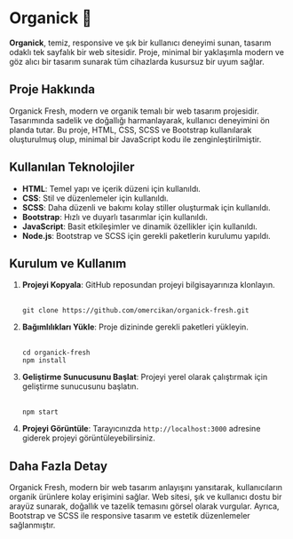 <h1>Organick 🌿</h1>

  <p><strong>Organick</strong>, temiz, responsive ve şık bir kullanıcı deneyimi sunan, tasarım odaklı tek sayfalık bir web sitesidir. Proje, minimal bir yaklaşımla modern ve göz alıcı bir tasarım sunarak tüm cihazlarda kusursuz bir uyum sağlar.</p>

  <h2>Proje Hakkında</h2>
  <p>Organick Fresh, modern ve organik temalı bir web tasarım projesidir. Tasarımında sadelik ve doğallığı harmanlayarak, kullanıcı deneyimini ön planda tutar. Bu proje, HTML, CSS, SCSS ve Bootstrap kullanılarak oluşturulmuş olup, minimal bir JavaScript kodu ile zenginleştirilmiştir.</p>

  <h2>Kullanılan Teknolojiler</h2>
  <ul>
      <li><strong>HTML</strong>: Temel yapı ve içerik düzeni için kullanıldı.</li>
      <li><strong>CSS</strong>: Stil ve düzenlemeler için kullanıldı.</li>
      <li><strong>SCSS</strong>: Daha düzenli ve bakımı kolay stiller oluşturmak için kullanıldı.</li>
      <li><strong>Bootstrap</strong>: Hızlı ve duyarlı tasarımlar için kullanıldı.</li>
      <li><strong>JavaScript</strong>: Basit etkileşimler ve dinamik özellikler için kullanıldı.</li>
      <li><strong>Node.js</strong>: Bootstrap ve SCSS için gerekli paketlerin kurulumu yapıldı.</li>
  </ul>

  <h2>Kurulum ve Kullanım</h2>
  <ol>
      <li><strong>Projeyi Kopyala</strong>: GitHub reposundan projeyi bilgisayarınıza klonlayın.
        <br><br>
          <pre><code>git clone https://github.com/omercikan/organick-fresh.git</code></pre>
      </li>
      <li><strong>Bağımlılıkları Yükle</strong>: Proje dizininde gerekli paketleri yükleyin.
         <br><br>
          <pre><code>cd organick-fresh
npm install</code></pre>
      </li>
      <li><strong>Geliştirme Sunucusunu Başlat</strong>: Projeyi yerel olarak çalıştırmak için geliştirme sunucusunu başlatın.
         <br><br>
          <pre><code>npm start</code></pre>
      </li>
      <li><strong>Projeyi Görüntüle</strong>: Tarayıcınızda <code>http://localhost:3000</code> adresine giderek projeyi görüntüleyebilirsiniz.</li>
  </ol>

  <h2>Daha Fazla Detay</h2>
  <p>Organick Fresh, modern bir web tasarım anlayışını yansıtarak, kullanıcıların organik ürünlere kolay erişimini sağlar. Web sitesi, şık ve kullanıcı dostu bir arayüz sunarak, doğallık ve tazelik temasını görsel olarak vurgular. Ayrıca, Bootstrap ve SCSS ile responsive tasarım ve estetik düzenlemeler sağlanmıştır.</p>

